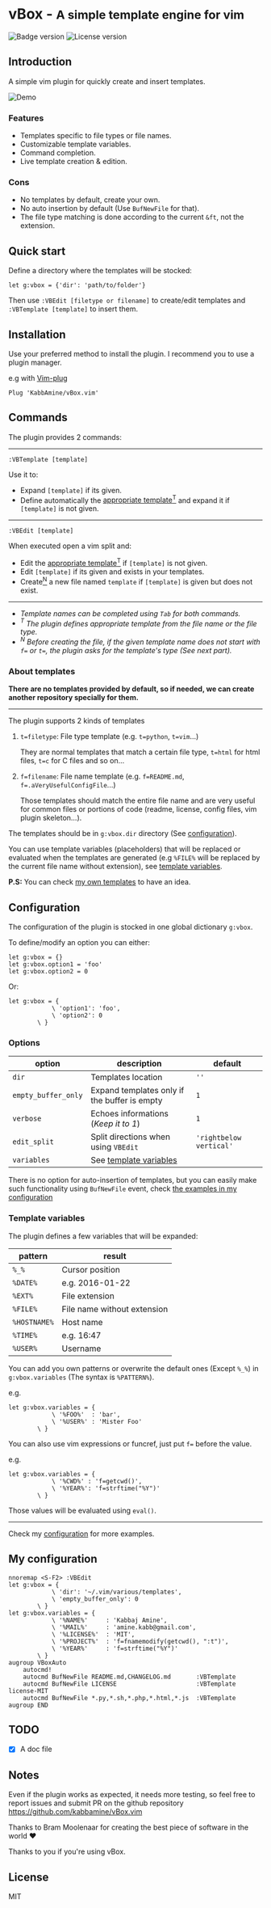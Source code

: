 # vBox - <small>A simple template engine for vim</small>

![Badge version](https://img.shields.io/badge/version-0.1.1-blue.svg?style=flat-square "Badge for version")
![License version](https://img.shields.io/badge/license-MIT-blue.svg?style=flat-square "Badge for license")

Introduction
------------

A simple vim plugin for quickly create and insert templates.

![Demo](.img/demo.gif "Use case demo")

### Features

- Templates specific to file types or file names.
- Customizable template variables.
- Command completion.
- Live template creation & edition.

### Cons

- No templates by default, create your own.
- No auto insertion by default (Use `BufNewFile` for that).
- The file type matching is done according to the current `&ft`, not the extension.

Quick start
-----------

Define a directory where the templates will be stocked:

```vim
let g:vbox = {'dir': 'path/to/folder'}
```

Then use `:VBEdit [filetype or filename]` to create/edit templates and `:VBTemplate [template]` to insert them.

Installation
-----------

Use your preferred method to install the plugin. I recommend you to use a plugin manager.

e.g with [Vim-plug](https://github.com/junegunn/vim-plug)

```vim
Plug 'KabbAmine/vBox.vim'
```

Commands
--------

The plugin provides 2 commands:

-----------------

```vim
:VBTemplate [template]
```

Use it to:

- Expand `[template]` if its given.
- Define automatically the [appropriate template<sup>T</sup>](#star) and expand it if `[template]` is not given.

-----------------

```vim
:VBEdit [template]
```

When executed open a vim split and:

- Edit the [appropriate template<sup>T</sup>]("#star") if `[template]` is not given.
- Edit `[template]` if its given and exists in your templates.
- Create[<sup>N</sup>](#new) a new file named `template` if `[template]` is given but does not exist.

-----------------

- *Template names can be completed using `Tab` for both commands.*
- *<a id="star"><sup>T</sup></a> The plugin defines appropriate template from the file name or the file type.*
- *<a id="new"><sup>N</sup></a> Before creating the file, if the given template name does not start with `f=` or `t=`, the plugin asks for the template's type (See next part).*

### About templates

**There are no templates provided by default, so if needed, we can create another repository specially for them.**

----------------
The plugin supports 2 kinds of templates

1. `t=filetype`: File type template (e.g. `t=python`, `t=vim`...)

	They are normal templates that match a certain file type, `t=html` for html files, `t=c` for C files and so on...

2. `f=filename`: File name template (e.g. `f=README.md`, `f=.aVeryUsefulConfigFile`...)

	Those templates should match the entire file name and are very useful for common files or portions of code (readme, license, config files, vim plugin skeleton...).

The templates should be in `g:vbox.dir` directory (See [configuration](#configuration)).

You can use template variables (placeholders) that will be replaced or evaluated when the templates are generated (e.g `%FILE%` will be replaced by the current file name without extension), see [template variables](#variables).

**P.S:** You can check [my own templates](https://github.com/KabbAmine/myVimFiles/tree/master/various/templates) to have an idea.


Configuration <a id="configuration"></a>
-------------

The configuration of the plugin is stocked in one global dictionary `g:vbox`.

To define/modify an option you can either:

```
let g:vbox = {}
let g:vbox.option1 = 'foo'
let g:vbox.option2 = 0
```

Or:

```vim
let g:vbox = {
			\ 'option1': 'foo',
			\ 'option2': 0
		\ }
```

### Options

| option                    | description                                         | default                 |
| ------------------------- | --------------------------------------------------- | -------------------     |
| `dir`                     | Templates location                                  | `''`                    |
| `empty_buffer_only`       | Expand templates only if the buffer is empty        | `1`                     |
| `verbose`                 | Echoes informations (*Keep it to 1*)                | `1`                     |
| `edit_split`              | Split directions when using `VBEdit`                | `'rightbelow vertical'` |
| `variables`               | See [template variables](#variables)                |

There is no option for auto-insertion of templates, but you can easily make such functionality using `BufNewFile` event, check [the examples in my configuration](#myconfiguration)

### Template variables <a id="variables"></a>

The plugin defines a few variables that will be expanded:

| pattern                   | result                      |
| ------------------------- | -------------------------   |
| `%_%`                     | Cursor position             |
| `%DATE%`                  | e.g. 2016-01-22             |
| `%EXT%`                   | File extension              |
| `%FILE%`                  | File name without extension |
| `%HOSTNAME%`              | Host name                   |
| `%TIME%`                  | e.g. 16:47                  |
| `%USER%`                  | Username                    |

You can add you own patterns or overwrite the default ones (Except `%_%`) in `g:vbox.variables` (The syntax is `%PATTERN%`).

e.g.

```vim
let g:vbox.variables = {
			\ '%FOO%'  : 'bar',
			\ '%USER%' : 'Mister Foo'
		\ }
```

You can also use vim expressions or funcref, just put `f=` before the value.

e.g.

```vim
let g:vbox.variables = {
			\ '%CWD%' : 'f=getcwd()',
			\ '%YEAR%': 'f=strftime("%Y")'
		\ }
```

Those values will be evaluated using `eval()`.

---------------------------

Check my [configuration](#configuration) for more examples.

## My configuration <a id="myconfiguration"></a>

```vim
nnoremap <S-F2> :VBEdit 
let g:vbox = {
			\ 'dir': '~/.vim/various/templates',
			\ 'empty_buffer_only': 0
		\ }
let g:vbox.variables = {
			\ '%NAME%'     : 'Kabbaj Amine',
			\ '%MAIL%'     : 'amine.kabb@gmail.com',
			\ '%LICENSE%'  : 'MIT',
			\ '%PROJECT%'  : 'f=fnamemodify(getcwd(), ":t")',
			\ '%YEAR%'     : 'f=strftime("%Y")'
		\ }
augroup VBoxAuto
	autocmd!
	autocmd BufNewFile README.md,CHANGELOG.md       :VBTemplate
	autocmd BufNewFile LICENSE                      :VBTemplate license-MIT
	autocmd BufNewFile *.py,*.sh,*.php,*.html,*.js  :VBTemplate
augroup END
```

## TODO

- [x] A doc file

## Notes

Even if the plugin works as expected, it needs more testing, so feel free to report issues and submit PR on the github repository https://github.com/kabbamine/vBox.vim

Thanks to Bram Moolenaar for creating the best piece of software in the world :heart:

Thanks to you if you're using vBox.

## License

MIT
